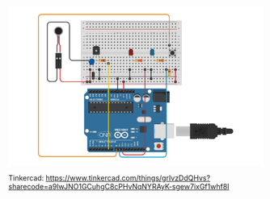 ![](t725.png)


Tinkercad: https://www.tinkercad.com/things/grIvzDdQHvs?sharecode=a9lwJNO1GCuhgC8cPHvNqNYRAyK-sgew7ixGf1whf8I
